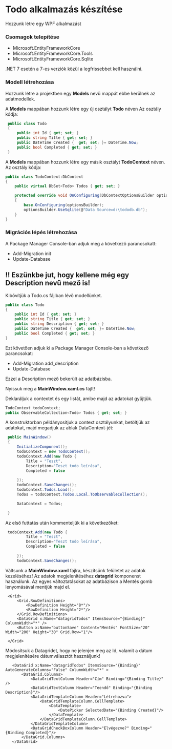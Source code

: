 # Todo alkalmazás készítése
Hozzunk létre egy WPF alkalmazást
### Csomagok telepítése
 - Microsoft.EntityFrameworkCore
 - Microsoft.EntityFrameworkCore.Tools
 - Microsoft.EntityFrameworkCore.Sqlite

.NET 7 esetén a 7-es verziók közül a legfrissebbet kell használni.

### Modell létrehozása
Hozzunk létre a projektben egy **Models** nevű mappát ebbe kerülnek az adatmodellek.

A **Models** mappában hozzunk létre egy új osztályt **Todo** néven
Az osztály kódja:
```C#
 public class Todo
 {
     public int Id { get; set; }
     public string Title { get; set; }
     public DateTime Created {  get; set; }= DateTime.Now;
     public bool Completed { get; set; }
 }
```
A **Models** mappában hozzunk létre egy másik osztályt **TodoContext** néven.
Az osztály kódja:
```c#
public class TodoContext:DbContext
{
    public virtual DbSet<Todo> Todos { get; set; }

    protected override void OnConfiguring(DbContextOptionsBuilder optionsBuilder)
    {
        base.OnConfiguring(optionsBuilder);
        optionsBuilder.UseSqlite(@"Data Source=d:\tododb.db");
    }
}
```
### Migrációs lépés létrehozása
A Package Manager Console-ban adjuk meg a következő parancsokatt:
 - Add-Migration init
 - Update-Database

## !! Eszünkbe jut, hogy kellene még egy Description nevű mező is!
Kibővítjük a Todo.cs fájlban lévő modellünket.
```c#
public class Todo
{
    public int Id { get; set; }
    public string Title { get; set; }
    public string Description { get; set; }
    public DateTime Created {  get; set; }= DateTime.Now;
    public bool Completed { get; set; }
}
```
Ezt követően adjuk ki a Package Manager Console-ban a következő parancsokat:
 - Add-Migration add_description
 - Update-Database

Ezzel a Description mező bekerült az adatbázisba.

Nyissuk meg a **MainWindow.xaml.cs** fájlt!

Deklaráljuk a contextet és egy listát, amibe majd az adatokat gyűjtjük.
```C#
TodoContext todoContext;
public ObservableCollection<Todo> Todos { get; set; }
```
A konstruktorban példányosítjuk a context osztályunkat, betöltjük az adatokat, majd megadjuk az ablak DataContext-jét:
```C#
 public MainWindow()
 {
     InitializeComponent();
     todoContext = new TodoContext();
     todoContext.Add(new Todo {
         Title = "Teszt",
         Description="Teszt todo leírása",
         Completed = false
         
     });
     todoContext.SaveChanges();
     todoContext.Todos.Load();
     Todos = todoContext.Todos.Local.ToObservableCollection();

     DataContext = Todos;

 }
```
Az első futtatás után kommenteljük ki a következőket:
```c#
 todoContext.Add(new Todo {
         Title = "Teszt",
         Description="Teszt todo leírása",
         Completed = false
         
     });
     todoContext.SaveChanges();
```
Váltsunk a **MainWindow.xaml** fájlra, készítsünk felületet az adatok kezeléséhez! Az adatok megjelenítéséhez **datagrid** komponenst használunk. 
Az egyes változtatásokat az adatbázison a Mentés gomb lenyomásával mentjük majd el.

```XAML
 <Grid>
     <Grid.RowDefinitions>
         <RowDefinition Height="8*"/>
         <RowDefinition Height="2*"/>
     </Grid.RowDefinitions>
     <DataGrid x:Name="datagridTodos" ItemsSource="{Binding}" ColumnWidth="*" />
     <Button x:Name="buttonSave" Content="Mentés" FontSize="20" Width="200" Height="30" Grid.Row="1"/>

 </Grid>
```
Módosítsuk a Datagridet, hogy ne jelenjen meg az Id, valamit a dátum megjelenítésére dátumválasztót használjunk!
```XAML
   <DataGrid x:Name="datagridTodos" ItemsSource="{Binding}" AutoGenerateColumns="False" ColumnWidth="*" >
       <DataGrid.Columns>
           <DataGridTextColumn Header="Cím" Binding="{Binding Title}" />
           <DataGridTextColumn Header="Teendő" Binding="{Binding Description}"/>
           <DataGridTemplateColumn Header="Létrehozva">
               <DataGridTemplateColumn.CellTemplate>
                   <DataTemplate>
                       <DatePicker SelectedDate="{Binding Created}"/>
                   </DataTemplate>
               </DataGridTemplateColumn.CellTemplate>
           </DataGridTemplateColumn>
           <DataGridCheckBoxColumn Header="Elvégezve?" Binding="{Binding Completed}"/>
       </DataGrid.Columns>
   </DataGrid>
```
